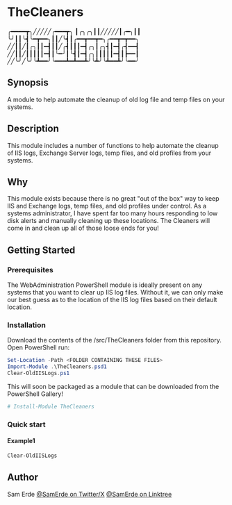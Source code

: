 # TheCleaners

╭━━━━┳╮╱╱╱╱╱╭━━━┳╮
┃╭╮╭╮┃┃╱╱╱╱╱┃╭━╮┃┃
╰╯┃┃╰┫╰━┳━━╮┃┃╱╰┫┃╭━━┳━━┳━╮╭━━┳━┳━━╮
╱╱┃┃╱┃╭╮┃┃━┫┃┃╱╭┫┃┃┃━┫╭╮┃╭╮┫┃━┫╭┫━━┫
╱╱┃┃╱┃┃┃┃┃━┫┃╰━╯┃╰┫┃━┫╭╮┃┃┃┃┃━┫┃┣━━┃
╱╱╰╯╱╰╯╰┻━━╯╰━━━┻━┻━━┻╯╰┻╯╰┻━━┻╯╰━━╯

## Synopsis

A module to help automate the cleanup of old log file and temp files on your systems.

## Description

This module includes a number of functions to help automate the cleanup of IIS logs, Exchange Server logs, temp files,
and old profiles from your systems.

## Why

This module exists because there is no great "out of the box" way to keep IIS and Exchange logs, temp files, and old
profiles under control. As a systems administrator, I have spent far too many hours responding to low disk alerts and
manually cleaning up these locations. The Cleaners will come in and clean up all of those loose ends for you!

## Getting Started

### Prerequisites

The WebAdministration PowerShell module is ideally present on any systems that you want to clear up IIS log files.
Without it, we can only make our best guess as to the location of the IIS log files based on their default location.

### Installation

Download the contents of the /src/TheCleaners folder from this repository. Open PowerShell run:

```powershell
Set-Location -Path <FOLDER CONTAINING THESE FILES>
Import-Module .\TheCleaners.psd1
Clear-OldIISLogs.ps1
```

This will soon be packaged as a module that can be downloaded from the PowerShell Gallery!

```powershell
# Install-Module TheCleaners

```

### Quick start

#### Example1

```powershell
Clear-OldIISLogs
```

## Author

Sam Erde
[@SamErde on Twitter/X](https://twitter.com/SamErde)
[@SamErde on Linktree](https://linktr.ee/SamErde)
